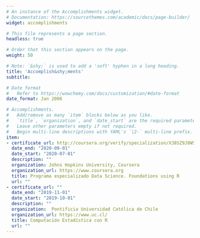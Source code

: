```yaml
---
# An instance of the Accomplishments widget.
# Documentation: https://sourcethemes.com/academic/docs/page-builder/
widget: accomplishments

# This file represents a page section.
headless: true

# Order that this section appears on the page.
weight: 50

# Note: `&shy;` is used to add a 'soft' hyphen in a long heading.
title: 'Accomplish&shy;ments'
subtitle:

# Date format
#   Refer to https://wowchemy.com/docs/customization/#date-format
date_format: Jan 2006

# Accomplishments.
#   Add/remove as many `item` blocks below as you like.
#   `title`, `organization`, and `date_start` are the required parameters.
#   Leave other parameters empty if not required.
#   Begin multi-line descriptions with YAML's `|2-` multi-line prefix.
item:
- certificate_url: http://coursera.org/verify/specialization/X38SZ9J8W5MK
  date_end: "2020-09-01"
  date_start: "2020-07-01"
  description: ""
  organization: Johns Hopkins University, Coursera
  organization_url: https://www.coursera.org
  title: Programa especializado Data Science. Foundations using R
  url: ""
- certificate_url: ""
  date_end: "2019-11-01"
  date_start: "2019-10-01"
  description: ""
  organization:  Pontificia Universidad Católica de Chile
  organization_url: https://www.uc.cl/
  title: Computación Estadística con R
  url: ""
---
```

